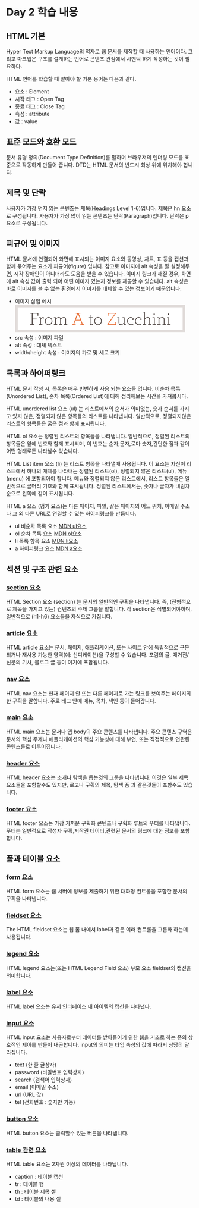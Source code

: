 # Day 2 학습 내용
## HTML 기본

Hyper Text Markup Language의 약자로 웹 문서를 제작할 때 사용하는 언어이다.
그리고 마크업은 구조를 설계하는 언어로 콘텐츠 관점에서 시맨틱 하게 작성하는 것이 필요하다.

HTML 언어를 학습할 때 알아야 할 기본 용어는 다음과 같다.
- 요소 : Element
- 시작 태그 : Open Tag
- 종료 태그 : Close Tag
- 속성 : attribute
- 값 : value

## 표준 모드와 호환 모드
문서 유형 정의(Document Type Definition)를 말하며 브라우저의 렌더링 모드를 표준으로 작동하게 만들어 줍니다. DTD는 HTML 문서의 반드시 최상 위에 위치해야 합니다.

## 제목 및 단락
사용자가 가장 먼저 읽는 콘텐츠는 제목(Headings Level 1-6)입니다. 제목은 hn 요소로 구성됩니다.
사용자가 가장 많이 읽는 콘텐츠는 단락(Paragraph)입니다. 단락은 p 요소로 구성됩니다.

## 피규어 및 이미지
HTML 문서에 연결되어 화면에 표시되는 이미지 요소와 동영상, 차트, 표 등을 캡션과 함께 묶어주는 요소가 피규어(figure) 입니다. 참고로 이미지에 alt 속성을 잘 설정해두면, 시각 장애인이 아니더라도 도움을 받을 수 있습니다. 이미지 링크가 깨질 경우, 화면에 alt 속성 값이 출력 되어 어떤 이미지 였는지 정보를 제공할 수 있습니다. alt 속성은 바로 이미지를 볼 수 없는 환경에서 이미지를 대체할 수 있는 정보이기 때문입니다.
- 이미지 삽입 예시    
![From A to Z Zucchini](./img/logo.gif)
- src 속성 : 이미지 파일
- alt 속성 : 대체 텍스트
- width/height 속성 : 이미지의 가로 및 세로 크기

## 목록과 하이퍼링크
HTML 문서 작성 시, 목록은 매우 빈번하게 사용 되는 요소들 입니다. 비순차 목록(Unordered List), 순차 목록(Ordered List)에 대해 정리해보는 시간을 가져봅시다.

HTML unordered list 요소 (ul) 는 리스트에서의 순서가 의미없는, 숫자 순서를 가지고 있지 않은, 정렬되지 않은 항목들의 리스트를 나타냅니다. 일반적으로, 정렬되지않은 리스트의 항목들은 굵은 점과 함께 표시됩니다.

HTML ol 요소는 정렬된 리스트의 항목들을 나타냅니다. 일반적으로, 정렬된 리스트의 항목들은 앞에 번호와 함께 표시되며, 이 번호는 순자,문자,로마 숫자,간단한 점과 같이 어떤 형태로든 나타날수 있습니다.

HTML List item 요소 (li) 는 리스트 항목을 나타낼때 사용됩니다. 이 요소는 자신이 리스트에서 하나의 개체를 나타내는 정렬된 리스트(ol), 정렬되지 않은 리스트(ul), 메뉴(menu) 에 포함되어야 합니다. 메뉴와 정렬되지 않은 리스트에서, 리스트 항목들은 일반적으로 글머리 기호와 함께 표시됩니다. 정렬된 리스트에서는,  숫자나 글자가 내림차순으로 왼쪽에 같이 표시됩니다.

HTML a 요소 (앵커 요소)는 다른 페이지, 파일, 같은 페이지의 어느 위치, 이메일 주소나 그 외 다른 URL로 연결할 수 있는 하이퍼링크를 만듭니다.

- ul 비순차 목록 요소 [MDN ul요소](https://developer.mozilla.org/ko/docs/Web/HTML/Element/ul)
- ol 순차 목록 요소 [MDN ol요소](https://developer.mozilla.org/ko/docs/Web/HTML/Element/ol)
- li 목록 항목 요소 [MDN li요소](https://developer.mozilla.org/ko/docs/Web/HTML/Element/li)
- a 하이퍼링크 요소 [MDN a요소](https://developer.mozilla.org/ko/docs/Web/HTML/Element/a)

## 섹션 및 구조 관련 요소

### [section 요소](https://developer.mozilla.org/ko/docs/Web/HTML/Element/section)

HTML Section 요소 (section) 는 문서의 일반적인 구획을 나타냅니다. 즉, (전형적으로 제목을 가지고 있는) 컨텐츠의 주제 그룹을 말합니다. 각 section은 식별되어야하며, 일반적으로 (h1-h6) 요소들을 자식으로 가집니다.

### [article 요소](https://developer.mozilla.org/ko/docs/Web/HTML/Element/article)

HTML article 요소는 문서, 페이지, 애플리케이션,  또는 사이트 안에 독립적으로 구분되거나 재사용 가능한 영역(예: 신디케이션)을 구성할 수 있습니다. 포럼의 글, 매거진/신문의 기사, 블로그 글 등이 여기에 포함됩니다.

### [nav 요소](https://developer.mozilla.org/ko/docs/Web/HTML/Element/nav)

HTML nav 요소는 현재 페이지 안 또는 다른 페이지로 가는 링크를 보여주는 페이지의 한 구획을 말합니다. 주로 태그 안에 메뉴, 목차, 색인 등이 들어갑니다.

### [main 요소](https://developer.mozilla.org/ko/docs/Web/HTML/Element/main)

HTML main 요소는 문서나 앱 body의 주요 콘텐츠를 나타냅니다. 주요 콘텐츠 구역은 문서의 핵심 주제나 애플리케이션의 핵심 기능성에 대해 부연, 또는 직접적으로 연관된 콘텐츠들로 이루어집니다.

### [header 요소](https://developer.mozilla.org/ko/docs/Web/HTML/Element/header)

HTML header 요소는 소개나 탐색을 돕는것의 그룹을 나타냅니다. 이것은 일부 제목 요소들을 포함할수도 있지만, 로고나 구획의 제목, 탐색 폼 과 같은것들이 포함수도 있습니다.

### [footer 요소](https://developer.mozilla.org/ko/docs/Web/HTML/Element/footer)

HTML footer 요소는 가장 가까운 구획화 콘텐츠나 구획화 루트의 푸터를 나타냅니다. 푸터는 일반적으로 작성자 구획,저작권 데이터,관련된 문서의 링크에 대한 정보를 포함합니다.

## 폼과 테이블 요소

### [form 요소](https://developer.mozilla.org/ko/docs/Web/HTML/Element/form)

HTML form 요소는 웹 서버에 정보를 제출하기 위한 대화형 컨트롤을 포함한 문서의 구획을 나타냅니다.

### [fieldset 요소](https://developer.mozilla.org/ko/docs/Web/HTML/Element/fieldset)

The HTML fieldset 요소는 웹 폼 내에서 label과 같은 여러 컨트롤을 그룹화 하는데 사용됩니다.

### [legend 요소](https://developer.mozilla.org/ko/docs/Web/HTML/Element/legend)

HTML legend 요소는(또는 HTML Legend Field 요소) 부모 요소 fieldset의 캡션을 의미합니다.

### [label 요소](https://developer.mozilla.org/ko/docs/Web/HTML/Element/label)

HTML label 요소는 유저 인터페이스 내 아이템의 캡션을 나타낸다.

### [input 요소](https://developer.mozilla.org/ko/docs/Web/HTML/Element/input)

HTML input 요소는 사용자로부터 데이터를 받아들이기 위한 웹을 기초로 하는 폼의 상호적인 제어를 만들어 내곤합니다. input의 의미는 타입 속성의 값에 따라서 상당히 달라집니다.

- text (한 줄 글상자)
- password (비밀번호 입력상자)
- search (검색어 입력상자)
- email (이메일 주소)
- url (URL 값)
- tel (전화번호 : 숫자만 가능)

### [button 요소](https://developer.mozilla.org/ko/docs/Web/HTML/Element/button)

HTML button 요소는 클릭할수 있는 버튼을 나타냅니다.

### [table 관련 요소](https://developer.mozilla.org/ko/docs/Web/HTML/Element/table)

HTML table 요소는 2차원 이상의 데이터를 나타냅니다.
- caption : 테이블 캡션
- tr : 테이블 행
- th : 테이블 제목 셀
- td : 테이블의 내용 셀
